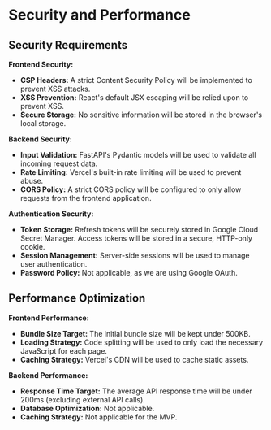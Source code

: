 # Security and Performance

## Security Requirements

**Frontend Security:**

- **CSP Headers:** A strict Content Security Policy will be implemented to prevent XSS attacks.
- **XSS Prevention:** React's default JSX escaping will be relied upon to prevent XSS.
- **Secure Storage:** No sensitive information will be stored in the browser's local storage.

**Backend Security:**

- **Input Validation:** FastAPI's Pydantic models will be used to validate all incoming request data.
- **Rate Limiting:** Vercel's built-in rate limiting will be used to prevent abuse.
- **CORS Policy:** A strict CORS policy will be configured to only allow requests from the frontend application.

**Authentication Security:**

- **Token Storage:** Refresh tokens will be securely stored in Google Cloud Secret Manager. Access tokens will be stored in a secure, HTTP-only cookie.
- **Session Management:** Server-side sessions will be used to manage user authentication.
- **Password Policy:** Not applicable, as we are using Google OAuth.

## Performance Optimization

**Frontend Performance:**

- **Bundle Size Target:** The initial bundle size will be kept under 500KB.
- **Loading Strategy:** Code splitting will be used to only load the necessary JavaScript for each page.
- **Caching Strategy:** Vercel's CDN will be used to cache static assets.

**Backend Performance:**

- **Response Time Target:** The average API response time will be under 200ms (excluding external API calls).
- **Database Optimization:** Not applicable.
- **Caching Strategy:** Not applicable for the MVP.
